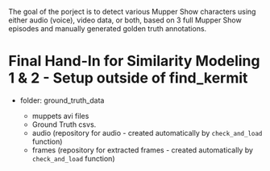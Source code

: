 The goal of the porject is to detect various Mupper Show characters using either audio (voice), video data, or both, based on 3 full Mupper Show episodes and manually generated golden truth annotations.  

# Final Hand-In for Similarity Modeling 1 & 2 - Setup outside of find_kermit

- folder: ground_truth_data 

    - muppets avi files
    - Ground Truth csvs.
    - audio (repository for audio - created automatically by `check_and_load` function)
    - frames (repository for extracted frames - created automatically by `check_and_load` function)

